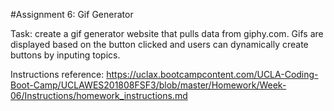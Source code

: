 #Assignment 6: Gif Generator

Task: create a gif generator website that pulls data from giphy.com. Gifs are displayed based on the button clicked and users can dynamically create buttons by inputing topics.

Instructions reference: https://uclax.bootcampcontent.com/UCLA-Coding-Boot-Camp/UCLAWES201808FSF3/blob/master/Homework/Week-06/Instructions/homework_instructions.md